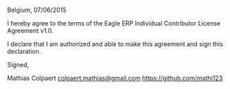 Belgium, 07/06/2015

I hereby agree to the terms of the Eagle ERP Individual Contributor License
Agreement v1.0.

I declare that I am authorized and able to make this agreement and sign this
declaration.

Signed,

Mathias Colpaert colpaert.mathias@gmail.com https://github.com/mathi123